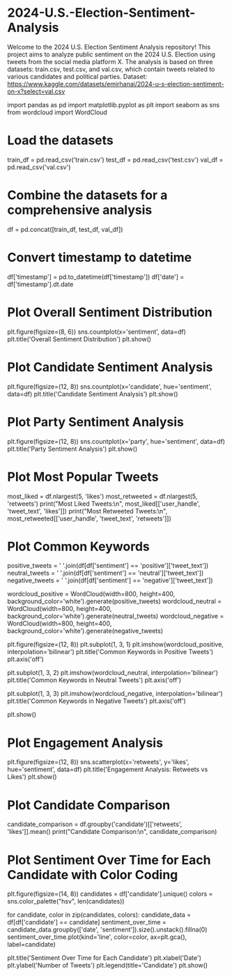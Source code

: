 # 2024-U.S.-Election-Sentiment-Analysis
Welcome to the 2024 U.S. Election Sentiment Analysis repository! This project aims to analyze public sentiment on the 2024 U.S. Election using tweets from the social media platform X. The analysis is based on three datasets: train.csv, test.csv, and val.csv, which contain tweets related to various candidates and political parties.
Dataset: https://www.kaggle.com/datasets/emirhanai/2024-u-s-election-sentiment-on-x?select=val.csv

import pandas as pd
import matplotlib.pyplot as plt
import seaborn as sns
from wordcloud import WordCloud

# Load the datasets
train_df = pd.read_csv('train.csv')
test_df = pd.read_csv('test.csv')
val_df = pd.read_csv('val.csv')

# Combine the datasets for a comprehensive analysis
df = pd.concat([train_df, test_df, val_df])

# Convert timestamp to datetime
df['timestamp'] = pd.to_datetime(df['timestamp'])
df['date'] = df['timestamp'].dt.date

# Plot Overall Sentiment Distribution
plt.figure(figsize=(8, 6))
sns.countplot(x='sentiment', data=df)
plt.title('Overall Sentiment Distribution')
plt.show()

# Plot Candidate Sentiment Analysis
plt.figure(figsize=(12, 8))
sns.countplot(x='candidate', hue='sentiment', data=df)
plt.title('Candidate Sentiment Analysis')
plt.show()

# Plot Party Sentiment Analysis
plt.figure(figsize=(12, 8))
sns.countplot(x='party', hue='sentiment', data=df)
plt.title('Party Sentiment Analysis')
plt.show()

# Plot Most Popular Tweets
most_liked = df.nlargest(5, 'likes')
most_retweeted = df.nlargest(5, 'retweets')
print("Most Liked Tweets:\n", most_liked[['user_handle', 'tweet_text', 'likes']])
print("Most Retweeted Tweets:\n", most_retweeted[['user_handle', 'tweet_text', 'retweets']])

# Plot Common Keywords
positive_tweets = ' '.join(df[df['sentiment'] == 'positive']['tweet_text'])
neutral_tweets = ' '.join(df[df['sentiment'] == 'neutral']['tweet_text'])
negative_tweets = ' '.join(df[df['sentiment'] == 'negative']['tweet_text'])

wordcloud_positive = WordCloud(width=800, height=400, background_color='white').generate(positive_tweets)
wordcloud_neutral = WordCloud(width=800, height=400, background_color='white').generate(neutral_tweets)
wordcloud_negative = WordCloud(width=800, height=400, background_color='white').generate(negative_tweets)

plt.figure(figsize=(12, 8))
plt.subplot(1, 3, 1)
plt.imshow(wordcloud_positive, interpolation='bilinear')
plt.title('Common Keywords in Positive Tweets')
plt.axis('off')

plt.subplot(1, 3, 2)
plt.imshow(wordcloud_neutral, interpolation='bilinear')
plt.title('Common Keywords in Neutral Tweets')
plt.axis('off')

plt.subplot(1, 3, 3)
plt.imshow(wordcloud_negative, interpolation='bilinear')
plt.title('Common Keywords in Negative Tweets')
plt.axis('off')

plt.show()

# Plot Engagement Analysis
plt.figure(figsize=(12, 8))
sns.scatterplot(x='retweets', y='likes', hue='sentiment', data=df)
plt.title('Engagement Analysis: Retweets vs Likes')
plt.show()

# Plot Candidate Comparison
candidate_comparison = df.groupby('candidate')[['retweets', 'likes']].mean()
print("Candidate Comparison:\n", candidate_comparison)

# Plot Sentiment Over Time for Each Candidate with Color Coding
plt.figure(figsize=(14, 8))
candidates = df['candidate'].unique()
colors = sns.color_palette("hsv", len(candidates))

for candidate, color in zip(candidates, colors):
    candidate_data = df[df['candidate'] == candidate]
    sentiment_over_time = candidate_data.groupby(['date', 'sentiment']).size().unstack().fillna(0)
    sentiment_over_time.plot(kind='line', color=color, ax=plt.gca(), label=candidate)

plt.title('Sentiment Over Time for Each Candidate')
plt.xlabel('Date')
plt.ylabel('Number of Tweets')
plt.legend(title='Candidate')
plt.show()
